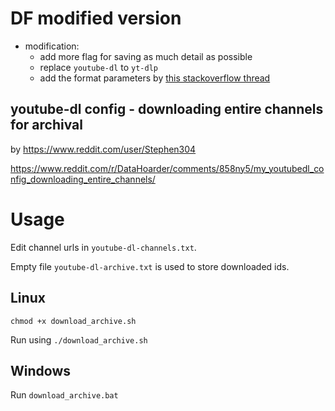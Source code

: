 # DF modified version
+ modification: 
  + add more flag for saving as much detail as possible
  + replace `youtube-dl`  to `yt-dlp`  
  + add the format parameters by [this stackoverflow thread](https://askubuntu.com/questions/856911/using-youtube-dl-to-download-entire-youtube-channel)
## youtube-dl config - downloading entire channels for archival

by https://www.reddit.com/user/Stephen304

https://www.reddit.com/r/DataHoarder/comments/858ny5/my_youtubedl_config_downloading_entire_channels/

# Usage

Edit channel urls in `youtube-dl-channels.txt`.

Empty file `youtube-dl-archive.txt` is used to store downloaded ids.

## Linux

    chmod +x download_archive.sh

Run using `./download_archive.sh`

## Windows

Run `download_archive.bat`
